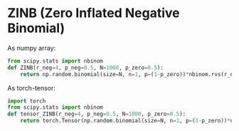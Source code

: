 # ZINB (Zero Inflated Negative Binomial)


As numpy array:

```python
from scipy.stats import nbinom
def ZINB(r_neg=4, p_neg=0.5, N=1000, p_zero=0.5):
    return np.random.binomial(size=N, n=1, p=(1-p_zero))*nbinom.rvs(r_neg, p_neg, size=N)
```

As torch-tensor:

```python
import torch
from scipy.stats import nbinom
def tensor_ZINB(r_neg=4, p_neg=0.5, N=1000, p_zero=0.5):
    return torch.Tensor(np.random.binomial(size=N, n=1, p=(1-p_zero))*nbinom.rvs(r_neg, p_neg, size=N))
```
